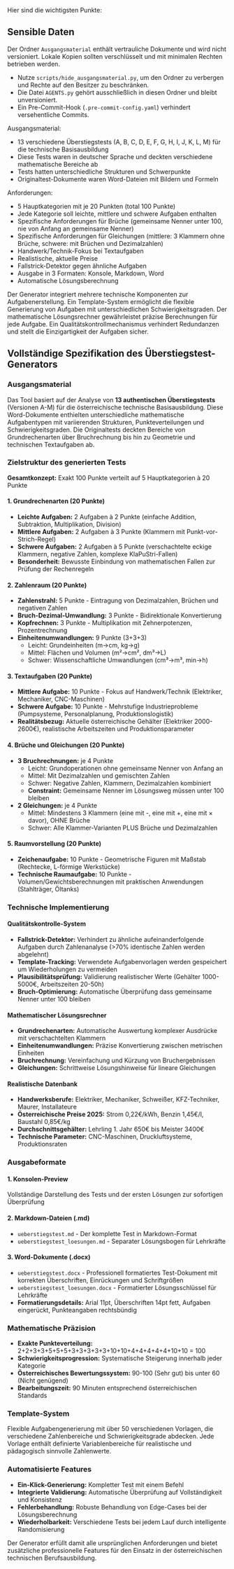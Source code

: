 Hier sind die wichtigsten Punkte:

## Sensible Daten

Der Ordner `Ausgangsmaterial` enthält vertrauliche Dokumente und wird nicht versioniert.
Lokale Kopien sollten verschlüsselt und mit minimalen Rechten betrieben werden.

- Nutze `scripts/hide_ausgangsmaterial.py`, um den Ordner zu verbergen und Rechte auf den Besitzer zu beschränken.
- Die Datei `AGENTS.py` gehört ausschließlich in diesen Ordner und bleibt unversioniert.
- Ein Pre-Commit-Hook (`.pre-commit-config.yaml`) verhindert versehentliche Commits.

Ausgangsmaterial:

- 13 verschiedene Überstiegstests (A, B, C, D, E, F, G, H, I, J, K, L, M) für die technische Basisausbildung
- Diese Tests waren in deutscher Sprache und deckten verschiedene mathematische Bereiche ab
- Tests hatten unterschiedliche Strukturen und Schwerpunkte
- Originaltest-Dokumente waren Word-Dateien mit Bildern und Formeln

Anforderungen:

- 5 Hauptkategorien mit je 20 Punkten (total 100 Punkte)
- Jede Kategorie soll leichte, mittlere und schwere Aufgaben enthalten
- Spezifische Anforderungen für Brüche (gemeinsame Nenner unter 100, nie von Anfang an gemeinsame Nenner)
- Spezifische Anforderungen für Gleichungen (mittlere: 3 Klammern ohne Brüche, schwere: mit Brüchen und Dezimalzahlen)
- Handwerk/Technik-Fokus bei Textaufgaben
- Realistische, aktuelle Preise
- Fallstrick-Detektor gegen ähnliche Aufgaben
- Ausgabe in 3 Formaten: Konsole, Markdown, Word
- Automatische Lösungsberechnung

Der Generator integriert mehrere technische Komponenten zur Aufgabenerstellung. Ein Template-System ermöglicht die flexible Generierung von Aufgaben mit unterschiedlichen Schwierigkeitsgraden. Der mathematische Lösungsrechner gewährleistet präzise Berechnungen für jede Aufgabe. Ein Qualitätskontrollmechanismus verhindert Redundanzen und stellt die Einzigartigkeit der Aufgaben sicher.

## Vollständige Spezifikation des Überstiegstest-Generators

### Ausgangsmaterial

Das Tool basiert auf der Analyse von **13 authentischen Überstiegstests** (Versionen A-M) für die österreichische technische Basisausbildung. Diese Word-Dokumente enthielten unterschiedliche mathematische Aufgabentypen mit variierenden Strukturen, Punkteverteilungen und Schwierigkeitsgraden. Die Originaltests deckten Bereiche von Grundrechenarten über Bruchrechnung bis hin zu Geometrie und technischen Textaufgaben ab.

### Zielstruktur des generierten Tests

**Gesamtkonzept:** Exakt 100 Punkte verteilt auf 5 Hauptkategorien à 20 Punkte

#### 1. Grundrechenarten (20 Punkte)

- **Leichte Aufgaben:** 2 Aufgaben à 2 Punkte (einfache Addition, Subtraktion, Multiplikation, Division)
- **Mittlere Aufgaben:** 2 Aufgaben à 3 Punkte (Klammern mit Punkt-vor-Strich-Regel)
- **Schwere Aufgaben:** 2 Aufgaben à 5 Punkte (verschachtelte eckige Klammern, negative Zahlen, komplexe KlaPuStri-Fallen)
- **Besonderheit:** Bewusste Einbindung von mathematischen Fallen zur Prüfung der Rechenregeln

#### 2. Zahlenraum (20 Punkte)

- **Zahlenstrahl:** 5 Punkte - Eintragung von Dezimalzahlen, Brüchen und negativen Zahlen
- **Bruch-Dezimal-Umwandlung:** 3 Punkte - Bidirektionale Konvertierung
- **Kopfrechnen:** 3 Punkte - Multiplikation mit Zehnerpotenzen, Prozentrechnung
- **Einheitenumwandlungen:** 9 Punkte (3+3+3)
  - Leicht: Grundeinheiten (m→cm, kg→g)
  - Mittel: Flächen und Volumen (m²→cm², dm³→L)
  - Schwer: Wissenschaftliche Umwandlungen (cm³→m³, min→h)

#### 3. Textaufgaben (20 Punkte)

- **Mittlere Aufgabe:** 10 Punkte - Fokus auf Handwerk/Technik (Elektriker, Mechaniker, CNC-Maschinen)
- **Schwere Aufgabe:** 10 Punkte - Mehrstufige Industrieprobleme (Pumpsysteme, Personalplanung, Produktionslogistik)
- **Realitätsbezug:** Aktuelle österreichische Gehälter (Elektriker 2000-2600€), realistische Arbeitszeiten und Produktionsparameter

#### 4. Brüche und Gleichungen (20 Punkte)

- **3 Bruchrechnungen:** je 4 Punkte
  - Leicht: Grundoperationen ohne gemeinsame Nenner von Anfang an
  - Mittel: Mit Dezimalzahlen und gemischten Zahlen
  - Schwer: Negative Zahlen, Klammern, Dezimalzahlen kombiniert
  - **Constraint:** Gemeinsame Nenner im Lösungsweg müssen unter 100 bleiben
- **2 Gleichungen:** je 4 Punkte
  - Mittel: Mindestens 3 Klammern (eine mit -, eine mit +, eine mit × davor), OHNE Brüche
  - Schwer: Alle Klammer-Varianten PLUS Brüche und Dezimalzahlen

#### 5. Raumvorstellung (20 Punkte)

- **Zeichenaufgabe:** 10 Punkte - Geometrische Figuren mit Maßstab (Rechtecke, L-förmige Werkstücke)
- **Technische Raumaufgabe:** 10 Punkte - Volumen/Gewichtsberechnungen mit praktischen Anwendungen (Stahlträger, Öltanks)

### Technische Implementierung

#### Qualitätskontrolle-System

- **Fallstrick-Detektor:** Verhindert zu ähnliche aufeinanderfolgende Aufgaben durch Zahlenanalyse (>70% identische Zahlen werden abgelehnt)
- **Template-Tracking:** Verwendete Aufgabenvorlagen werden gespeichert um Wiederholungen zu vermeiden
- **Plausibilitätsprüfung:** Validierung realistischer Werte (Gehälter 1000-5000€, Arbeitszeiten 20-50h)
- **Bruch-Optimierung:** Automatische Überprüfung dass gemeinsame Nenner unter 100 bleiben

#### Mathematischer Lösungsrechner

- **Grundrechenarten:** Automatische Auswertung komplexer Ausdrücke mit verschachtelten Klammern
- **Einheitenumwandlungen:** Präzise Konvertierung zwischen metrischen Einheiten
- **Bruchrechnung:** Vereinfachung und Kürzung von Bruchergebnissen
- **Gleichungen:** Schrittweise Lösungshinweise für lineare Gleichungen

#### Realistische Datenbank

- **Handwerksberufe:** Elektriker, Mechaniker, Schweißer, KFZ-Techniker, Maurer, Installateure
- **Österreichische Preise 2025:** Strom 0,22€/kWh, Benzin 1,45€/l, Baustahl 0,85€/kg
- **Durchschnittsgehälter:** Lehrling 1. Jahr 650€ bis Meister 3400€
- **Technische Parameter:** CNC-Maschinen, Druckluftsysteme, Produktionsraten

### Ausgabeformate

#### 1. Konsolen-Preview

Vollständige Darstellung des Tests und der ersten Lösungen zur sofortigen Überprüfung

#### 2. Markdown-Dateien (.md)

- `ueberstiegstest.md` - Der komplette Test in Markdown-Format
- `ueberstiegstest_loesungen.md` - Separater Lösungsbogen für Lehrkräfte

#### 3. Word-Dokumente (.docx)

- `ueberstiegstest.docx` - Professionell formatiertes Test-Dokument mit korrekten Überschriften, Einrückungen und Schriftgrößen
- `ueberstiegstest_loesungen.docx` - Formatierter Lösungsschlüssel für Lehrkräfte
- **Formatierungsdetails:** Arial 11pt, Überschriften 14pt fett, Aufgaben eingerückt, Punkteangaben rechtsbündig

### Mathematische Präzision

- **Exakte Punkteverteilung:** 2+2+3+3+5+5+5+3+3+3+3+3+10+10+4+4+4+4+4+10+10 = 100
- **Schwierigkeitsprogression:** Systematische Steigerung innerhalb jeder Kategorie
- **Österreichisches Bewertungssystem:** 90-100 (Sehr gut) bis unter 60 (Nicht genügend)
- **Bearbeitungszeit:** 90 Minuten entsprechend österreichischen Standards

### Template-System

Flexible Aufgabengenerierung mit über 50 verschiedenen Vorlagen, die verschiedene Zahlenbereiche und Schwierigkeitsgrade abdecken. Jede Vorlage enthält definierte Variablenbereiche für realistische und pädagogisch sinnvolle Zahlenwerte.

### Automatisierte Features

- **Ein-Klick-Generierung:** Kompletter Test mit einem Befehl
- **Integrierte Validierung:** Automatische Überprüfung auf Vollständigkeit und Konsistenz
- **Fehlerbehandlung:** Robuste Behandlung von Edge-Cases bei der Lösungsberechnung
- **Wiederholbarkeit:** Verschiedene Tests bei jedem Lauf durch intelligente Randomisierung

Der Generator erfüllt damit alle ursprünglichen Anforderungen und bietet zusätzliche professionelle Features für den Einsatz in der österreichischen technischen Berufsausbildung.
